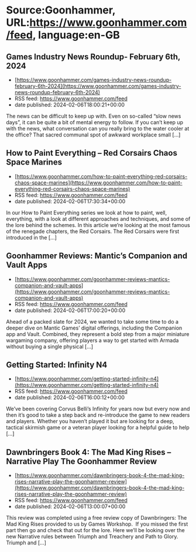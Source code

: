# Source:Goonhammer, URL:https://www.goonhammer.com/feed, language:en-GB

## Games Industry News Roundup- February 6th, 2024
 - [https://www.goonhammer.com/games-industry-news-roundup-february-6th-2024](https://www.goonhammer.com/games-industry-news-roundup-february-6th-2024)
 - RSS feed: https://www.goonhammer.com/feed
 - date published: 2024-02-06T18:00:21+00:00

The news can be difficult to keep up with. Even on so-called “slow news days”, it can be quite a bit of mental energy to follow. If you can’t keep up with the news, what conversation can you really bring to the water cooler at the office? That sacred communal spot of awkward workplace small [&#8230;]

## How to Paint Everything – Red Corsairs Chaos Space Marines
 - [https://www.goonhammer.com/how-to-paint-everything-red-corsairs-chaos-space-marines](https://www.goonhammer.com/how-to-paint-everything-red-corsairs-chaos-space-marines)
 - RSS feed: https://www.goonhammer.com/feed
 - date published: 2024-02-06T17:30:34+00:00

In our How to Paint Everything series we look at how to paint, well, everything, with a look at different approaches and techniques, and some of the lore behind the schemes. In this article we&#8217;re looking at the most famous of the renegade chapters, the Red Corsairs. The Red Corsairs were first introduced in the [&#8230;]

## Goonhammer Reviews: Mantic’s Companion and Vault Apps
 - [https://www.goonhammer.com/goonhammer-reviews-mantics-companion-and-vault-apps](https://www.goonhammer.com/goonhammer-reviews-mantics-companion-and-vault-apps)
 - RSS feed: https://www.goonhammer.com/feed
 - date published: 2024-02-06T17:00:20+00:00

Ahead of a packed slate for 2024, we wanted to take some time to do a deeper dive on Mantic Games&#8217; digital offerings, including the Companion app and Vault. Combined, they represent a bold step from a major miniature wargaming company, offering players a way to get started with Armada without buying a single physical [&#8230;]

## Getting Started: Infinity N4
 - [https://www.goonhammer.com/getting-started-infinity-n4](https://www.goonhammer.com/getting-started-infinity-n4)
 - RSS feed: https://www.goonhammer.com/feed
 - date published: 2024-02-06T16:00:12+00:00

We&#8217;ve been covering Corvus Belli&#8217;s Infinity for years now but every now and then it&#8217;s good to take a step back and re-introduce the game to new readers and players. Whether you haven&#8217;t played it but are looking for a deep, tactical skirmish game or a veteran player looking for a helpful guide to help [&#8230;]

## Dawnbringers Book 4: The Mad King Rises – Narrative Play The Goonhammer Review
 - [https://www.goonhammer.com/dawnbringers-book-4-the-mad-king-rises-narrative-play-the-goonhammer-review](https://www.goonhammer.com/dawnbringers-book-4-the-mad-king-rises-narrative-play-the-goonhammer-review)
 - RSS feed: https://www.goonhammer.com/feed
 - date published: 2024-02-06T13:00:07+00:00

This review was completed using a free review copy of Dawnbringers: The Mad King Rises provided to us by Games Workshop.  If you missed the first part then go and check that out for the lore. Here we&#8217;ll be looking over the new Narrative rules between Triumph and Treachery and Path to Glory. Triumph and [&#8230;]

